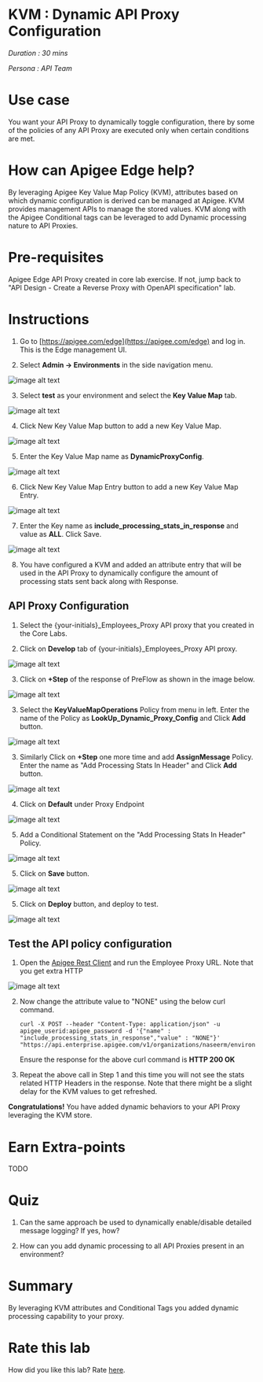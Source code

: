 # KVM : Dynamic API Proxy Configuration 

*Duration : 30 mins*

*Persona : API Team*

# Use case

You want your API Proxy to dynamically toggle configuration, there by some of the policies of any API Proxy are executed only when certain conditions are met. 

# How can Apigee Edge help?

By leveraging Apigee Key Value Map Policy (KVM), attributes based on which dynamic configuration is derived can be managed at Apigee. KVM provides management APIs to manage the stored values. KVM along with the Apigee Conditional tags can be leveraged to add Dynamic processing nature to API Proxies.
 
# Pre-requisites

Apigee Edge API Proxy created in core lab exercise. If not, jump back to "API Design - Create a Reverse Proxy with OpenAPI specification" lab.

# Instructions

1. Go to [https://apigee.com/edge](https://apigee.com/edge) and log in. This is the Edge management UI. 

2. Select **Admin → Environments** in the side navigation menu.

![image alt text](./media/Navigate_Environment.gif)

3. Select **test** as your environment and select the **Key Value Map** tab.

![image alt text](./media/Navigate_Key_Value_Map.gif)

4. Click New Key Value Map button to add a new Key Value Map.

![image alt text](./media/Click_New_KVM.gif)

5. Enter the Key Value Map name as __DynamicProxyConfig__.

![image alt text](./media/Dialog_New_KVM.gif)

6. Click New Key Value Map Entry button to add a new Key Value Map Entry.

![image alt text](./media/Add_New_KVM_Entry.gif)

7. Enter the Key name as __include_processing_stats_in_response__ and value as __ALL__. Click Save.

![image alt text](./media/Add_New_KVM_Entry_Values.gif)

8. You have configured a KVM and added an attribute entry that will be used in the API Proxy to dynamically configure the amount of processing stats sent back along with Response. 


## API Proxy Configuration

1. Select the {your-initials}_Employees_Proxy API proxy that you created in the Core Labs.

2. Click on **Develop** tab of {your-initials}_Employees_Proxy API proxy.

![image alt text](./media/Click_Develop_Tab.gif)

3. Click on **+Step** of the response of PreFlow as shown in the image below.

![image alt text](./media/Click_Response_Step.gif)

3. Select the __KeyValueMapOperations__ Policy from menu in left. Enter the name of the Policy as __LookUp_Dynamic_Proxy_Config__ and Click **Add** button.

![image alt text](./media/Add_KVM_Policy.gif)

3. Similarly Click on **+Step** one more time and add __AssignMessage__ Policy. Enter the name as "Add Processing Stats In Header" and Click **Add** button.

![image alt text](./media/Add_Assign_Message_Policy.gif)


4. Click on **Default** under Proxy Endpoint

![image alt text](./media/Click_Default_Flow.gif)


5. Add a Conditional Statement on the "Add Processing Stats In Header" Policy.

![image alt text](./media/Add_Conditional_Tag.gif)


5. Click on **Save** button.

![image alt text](./media/Save_Employee_Policy.gif)

5. Click on **Deploy** button, and deploy to test.

![image alt text](./media/Deploy_To_Test.gif)


## Test the API policy configuration

1. Open the  [Apigee Rest Client](https://apigee-rest-client.appspot.com/)  and run the Employee Proxy URL. Note that you get extra HTTP 

![image alt text](./media/Test_Screen_One.gif)

2. Now change the attribute value to "NONE" using the below curl command.
    ```
    curl -X POST --header "Content-Type: application/json" -u apigee_userid:apigee_password -d '{"name" : "include_processing_stats_in_response","value" : "NONE"}' "https://api.enterprise.apigee.com/v1/organizations/naseerm/environments/test/keyvaluemaps/DynamicProxyConfig/entries/include_processing_stats_in_response"
    ```
    Ensure the response for the above curl command is __HTTP 200 OK__

3. Repeat the above call in Step 1 and this time you will not see the stats related  HTTP Headers in the response. Note that there might be a slight delay for the KVM values to get refreshed.  

**Congratulations!** You have added dynamic behaviors to your API Proxy leveraging the KVM store.

# Earn Extra-points

TODO

# Quiz

1. Can the same approach be used to dynamically enable/disable detailed message logging? If yes, how?

2. How can you add dynamic processing to all API Proxies present in an environment?

# Summary

By leveraging KVM attributes and Conditional Tags you added dynamic processing capability to your proxy.


# Rate this lab

How did you like this lab? Rate [here](https://docs.google.com/forms/d/e/1FAIpQLSee9-QOxlM3T4WY3xkYBibvBotWwQ-fejZapRfRvIBArYA0Hg/viewform).

